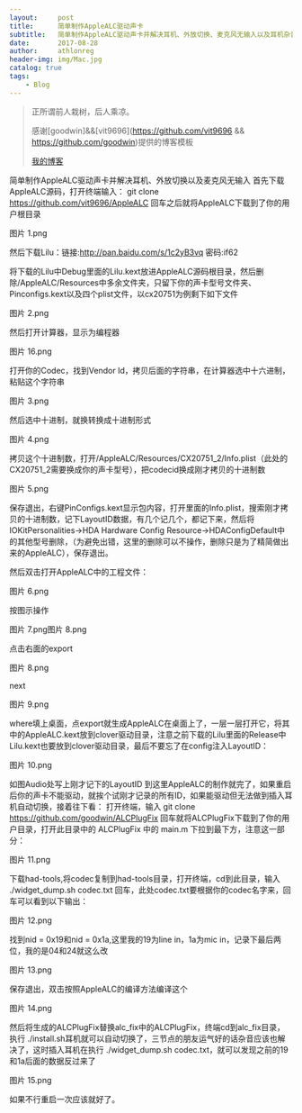 ```yaml
---
layout:     post
title:      简单制作AppleALC驱动声卡
subtitle:   简单制作AppleALC驱动声卡并解决耳机、外放切换、麦克风无输入以及耳机杂音问题
date:       2017-08-28
author:     athlonreg
header-img: img/Mac.jpg
catalog: true
tags:
    - Blog
---
```


> 正所谓前人栽树，后人乘凉。
> 
> 感谢[goodwin]&&[vit9696](https://github.com/vit9696 && https://github.com/goodwin)提供的博客模板
> 
> [我的博客](http://athlonreg.top)

简单制作AppleALC驱动声卡并解决耳机、外放切换以及麦克风无输入
首先下载AppleALC源码，打开终端输入：
git clone https://github.com/vit9696/AppleALC 
回车之后就将AppleALC下载到了你的用户根目录

图片 1.png

然后下载Lilu：链接:http://pan.baidu.com/s/1c2yB3vq  密码:if62 

将下载的Lilu中Debug里面的Lilu.kext放进AppleALC源码根目录，然后删除/AppleALC/Resources中多余文件夹，只留下你的声卡型号文件夹、Pinconfigs.kext以及四个plist文件，以cx20751为例剩下如下文件

图片 2.png

然后打开计算器，显示为编程器

图片 16.png

打开你的Codec，找到Vendor Id，拷贝后面的字符串，在计算器选中十六进制，粘贴这个字符串

图片 3.png

然后选中十进制，就换转换成十进制形式

图片 4.png

拷贝这个十进制数，打开/AppleALC/Resources/CX20751_2/Info.plist（此处的CX20751_2需要换成你的声卡型号），把codecid换成刚才拷贝的十进制数

图片 5.png

保存退出，右键PinConfigs.kext显示包内容，打开里面的Info.plist，搜索刚才拷贝的十进制数，记下LayoutID数据，有几个记几个，都记下来，然后将IOKitPersonalities->HDA Hardware Config Resource->HDAConfigDefault中的其他型号删除，（为避免出错，这里的删除可以不操作，删除只是为了精简做出来的AppleALC），保存退出。

然后双击打开AppleALC中的工程文件：

图片 6.png

按图示操作

图片 7.png图片 8.png

点击右面的export

图片 8.png

next

图片 9.png

where填上桌面，点export就生成AppleALC在桌面上了，一层一层打开它，将其中的AppleALC.kext放到clover驱动目录，注意之前下载的Lilu里面的Release中Lilu.kext也要放到clover驱动目录，最后不要忘了在config注入LayoutID：

图片 10.png

如图Audio处写上刚才记下的LayoutID
到这里AppleALC的制作就完了，如果重启后你的声卡不能驱动，就挨个试刚才记录的所有ID，如果能驱动但无法做到插入耳机自动切换，接着往下看：
打开终端，输入 git clone https://github.com/goodwin/ALCPlugFix  回车就将ALCPlugFix下载到了你的用户目录，打开此目录中的 ALCPlugFix 中的 main.m 下拉到最下方，注意这一部分：

图片 11.png

下载had-tools,将codec复制到had-tools目录，打开终端，cd到此目录，输入 ./widget_dump.sh codec.txt 回车，此处codec.txt要根据你的codec名字来，回车可以看到以下输出：

图片 12.png

找到nid = 0x19和nid = 0x1a,这里我的19为line in，1a为mic in，记录下最后两位，我的是04和24就这么改

图片 13.png

保存退出，双击按照AppleALC的编译方法编译这个

图片 14.png

然后将生成的ALCPlugFix替换alc_fix中的ALCPlugFix，终端cd到alc_fix目录，执行 ./install.sh耳机就可以自动切换了，三节点的朋友运气好的话杂音应该也解决了，这时插入耳机在执行 ./widget_dump.sh codec.txt，就可以发现之前的19和1a后面的数据反过来了

图片 15.png

如果不行重启一次应该就好了。

